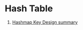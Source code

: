 # Hash Table

1. [Hashmap Key Design summary](https://leetcode.com/explore/learn/card/hash-table/185/hash_table_design_the_key/1128/)
